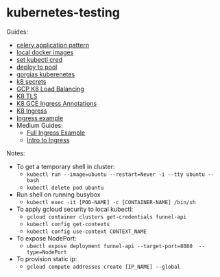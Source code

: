 # kubernetes-testing

Guides:
- [celery application pattern](https://gist.github.com/albarrentine/1326477)
- [local docker images](https://gist.github.com/coco98/b750b3debc6d517308596c248daf3bb1)
- [set kubectl cred](https://cloud.google.com/sdk/gcloud/reference/container/clusters/get-credentials)
- [deploy to pool](https://stackoverflow.com/questions/40154907/kubernetes-assign-pods-to-pool)
- [gorgias kuberenetes](http://blog.gorgias.io/deploying-flask-celery-with-docker-and-kubernetes/)
- [k8 secrets](https://kubernetes.io/docs/tasks/inject-data-application/distribute-credentials-secure/#create-a-pod-that-has-access-to-the-secret-data-through-environment-variables)
- [GCP K8 Load Balancing](https://cloud.google.com/kubernetes-engine/docs/tutorials/http-balancer)
- [K8 TLS](https://kubernetes.io/docs/concepts/services-networking/ingress/#tls)
- [K8 GCE Ingress Annotations](https://github.com/kubernetes/ingress-gce/blob/master/docs/annotations.md)
- [K8 Ingress](https://kubernetes.io/docs/concepts/services-networking/ingress/#name-based-virtual-hosting)
- [Ingress example](https://daemonza.github.io/2017/02/13/kubernetes-nginx-ingress-controller/)
- Medium Guides:
  - [Full Ingress Example](https://medium.com/@gokulc/setting-up-nginx-ingress-on-kubernetes-2b733d8d2f45)
  - [Intro to Ingress](https://medium.com/@cashisclay/kubernetes-ingress-82aa960f658e)

Notes:
- To get a temporary shell in cluster:
  - `kubectl run --image=ubuntu --restart=Never -i --tty ubuntu -- bash`
  - `kubectl delete pod ubuntu`
- Run shell on running busybox
  - `kubectl exec -it [POD-NAME] -c [CONTAINER-NAME] /bin/sh`
- To apply gcloud security to local kubectl:
  - `gcloud container clusters get-credentials funnel-api`
  - `kubectl config get-contexts`
  - `kubectl config use-context CONTEXT_NAME`
- To expose NodePort:
  - `ubectl expose deployment funnel-api --target-port=8080  --type=NodePort`
- To provision static ip:
  - `gcloud compute addresses create [IP_NAME] --global`
